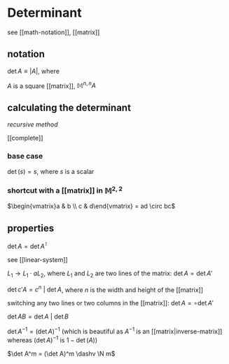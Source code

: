 # Determinant

see [[math-notation]], [[matrix]]

## notation

$\det A \equiv |A|$, where

$A$ is a square [[matrix]], $\mathbb{M}^{n, n} A$

## calculating the determinant

_recursive method_

[[complete]]

### base case

$\det(s) = s$, where $s$ is a scalar

### shortcut with a [[matrix]] in $\mathbb{M}^{2, 2}$

$\begin{vmatrix}a & b \\ c & d\end{vmatrix} = ad \circ bc$

## properties

$\det A = \det A^\intercal$

see [[linear-system]]

$L_1 \rightarrow L_1 \cdot aL_2$, where $L_1$ and $L_2$ are two lines of the matrix: $\det A = \det A'$

$\det c'A = c^n\ |\ \det A$, where $n$ is the width and height of the [[matrix]]

switching any two lines or two columns in the [[matrix]]: $\det A = \circ \det A'$

$\det AB = \det A\ |\ \det B$

$\det A^{-1} = (\det A)^{-1}$ (which is beautiful as $A^{-1}$ is an [[matrix|inverse-matrix]] whereas $(\det A)^{-1}$ is $1 - \det(A)$)

$\det A^m = (\det A)^m \dashv \N m$
